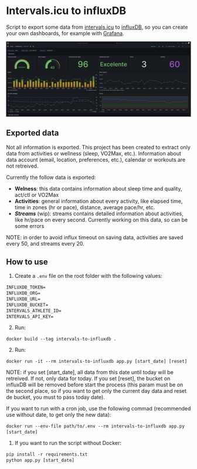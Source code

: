 # Intervals.icu to influxDB
Script to export some data from [intervals.icu](https://intervals.icu) to [influxDB](https://www.influxdata.com/), so you can create your own dashboards, for example with [Grafana](https://grafana.com/).

![Grafana Dashboard example](assets/image.png)

## Exported data
Not all information is exported. This project has been created to extract only data from activities or wellness (sleep, VO2Max, etc.). Information about data account (email, location, preferences, etc.), calendar or workouts are not retreived.

Currently the follow data is exported:
- **Welness**: this data contains information about sleep time and quality, act/ctl or VO2Max
- **Activities**: general information about every activity, like elapsed time, time in zones (hr or pace), distance, average pace/hr, etc.
- ***Streams*** (wip): streams contains detailed information about activities, like hr/pace on every second. Currently working on this data, so can be some errors

NOTE: in order to avoid influx timeout on saving data, activities are saved every 50, and streams every 20.

## How to use
1. Create a `.env` file on the root folder with the following values:

```
INFLUXDB_TOKEN=
INFLUXDB_ORG=
INFLUXDB_URL=
INFLUXDB_BUCKET=
INTERVALS_ATHLETE_ID=
INTERVALS_API_KEY=
```

2. Run:

```
docker build --tag intervals-to-influxdb .
```

2. Run:

```
docker run -it --rm intervals-to-influxdb app.py [start_date] [reset]
```

NOTE: if you set [start_date], all data from this date until today will be retreived. If not, only data for today. If you set [reset], the bucket on influxDB will be removed before start the process (this param must be on the second place, so if you want to get only the current day data and reset de bucket, you must to pass today date).

If you want to run with a cron job, use the following commad (recommended use without date, to get only the new data):

```
docker run --env-file path/to/.env --rm intervals-to-influxdb app.py [start_date]
```

1. If you want to run the script without Docker:

```
pip install -r requirements.txt
python app.py [start_date]
```